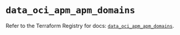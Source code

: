 # `data_oci_apm_apm_domains`

Refer to the Terraform Registry for docs: [`data_oci_apm_apm_domains`](https://registry.terraform.io/providers/oracle/oci/6.37.0/docs/data-sources/apm_apm_domains).
